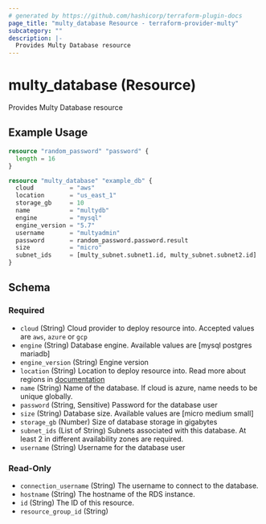 ```yaml
---
# generated by https://github.com/hashicorp/terraform-plugin-docs
page_title: "multy_database Resource - terraform-provider-multy"
subcategory: ""
description: |-
  Provides Multy Database resource
---
```


# multy_database (Resource)

Provides Multy Database resource

## Example Usage

```terraform
resource "random_password" "password" {
  length = 16
}

resource "multy_database" "example_db" {
  cloud          = "aws"
  location       = "us_east_1"
  storage_gb     = 10
  name           = "multydb"
  engine         = "mysql"
  engine_version = "5.7"
  username       = "multyadmin"
  password       = random_password.password.result
  size           = "micro"
  subnet_ids     = [multy_subnet.subnet1.id, multy_subnet.subnet2.id]
}
```

<!-- schema generated by tfplugindocs -->
## Schema

### Required

- `cloud` (String) Cloud provider to deploy resource into. Accepted values are `aws`, `azure` or `gcp`
- `engine` (String) Database engine. Available values are [mysql postgres mariadb]
- `engine_version` (String) Engine version
- `location` (String) Location to deploy resource into. Read more about regions in [documentation](https://docs.multy.dev/regions)
- `name` (String) Name of the database. If cloud is azure, name needs to be unique globally.
- `password` (String, Sensitive) Password for the database user
- `size` (String) Database size. Available values are [micro medium small]
- `storage_gb` (Number) Size of database storage in gigabytes
- `subnet_ids` (List of String) Subnets associated with this database. At least 2 in different availability zones are required.
- `username` (String) Username for the database user

### Read-Only

- `connection_username` (String) The username to connect to the database.
- `hostname` (String) The hostname of the RDS instance.
- `id` (String) The ID of this resource.
- `resource_group_id` (String)



